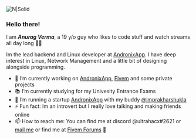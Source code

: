 ![N|Solid](https://i.ibb.co/0CdR5HX/GITHUB-1.png)

### **Hello there!**
I am ***Anurag Verma***, a 19 y/o guy who likes to code stuff and watch streams all day long 🌅🌃 

Im the lead backend and Linux developer at [AndronixApp](https://andronix.app). I have deep interest in Linux, Network Management and a little bit of designing alongside programming.

- 🔭 I’m currently working on [AndronixApp](https://andronix.app), [Fivem](https://fivem.net/) and some private projects
- 📚 I’m currently studying for my Univesity Entrance Exams
- 🏢 I’m running a startup [AndronixApp](https://andronix.app) with my buddy [@imprakharshukla](https://github.com/imprakharshukla)
- ⚡ Fun fact:  Im an introvert but I really love talking and making friends online
- 📫 How to reach me: You can find me at discord @ultrahacx#2621 or [mail me](mailto:anony3039@gmail.com) or find me at [Fivem Forums](https://forum.cfx.re/u/ultrahacx/) 🙂
